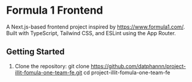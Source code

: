 # Formula 1 Frontend

A Next.js-based frontend project inspired by https://www.formula1.com/. Built with TypeScript, Tailwind CSS, and ESLint using the App Router.

## Getting Started

1. Clone the repository:
   git clone https://github.com/datphannn/project-illit-fomula-one-team-fe.git
   cd project-illit-fomula-one-team-fe
